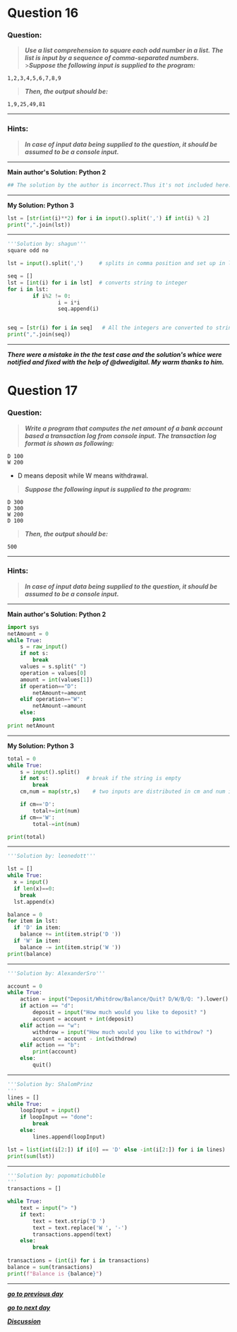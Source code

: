 # Question 16

### **Question:**

> **_Use a list comprehension to square each odd number in a list. The list is input by a sequence of comma-separated numbers._** >**_Suppose the following input is supplied to the program:_**

```
1,2,3,4,5,6,7,8,9
```

> **_Then, the output should be:_**

```
1,9,25,49,81
```

---

### Hints:

> **_In case of input data being supplied to the question, it should be assumed to be a console input._**

---

**Main author's Solution: Python 2**

```python
## The solution by the author is incorrect.Thus it's not included here.
```

---

**My Solution: Python 3**

```python
lst = [str(int(i)**2) for i in input().split(',') if int(i) % 2]
print(",".join(lst))
```

---

```python
'''Solution by: shagun'''
square odd no

lst = input().split(',')     # splits in comma position and set up in list

seq = []
lst = [int(i) for i in lst]  # converts string to integer
for i in lst:
        if i%2 != 0:
                i = i*i
                seq.append(i)


seq = [str(i) for i in seq]   # All the integers are converted to string to be able to apply join operation
print(",".join(seq))
```

---

**_There were a mistake in the the test case and the solution's whice were notified and fixed with the help of @dwedigital. My warm thanks to him._**

# Question 17

### **Question:**

> **_Write a program that computes the net amount of a bank account based a transaction log from console input. The transaction log format is shown as following:_**

```
D 100
W 200
```

- D means deposit while W means withdrawal.

> **_Suppose the following input is supplied to the program:_**

```
D 300
D 300
W 200
D 100
```

> **_Then, the output should be:_**

```
500
```

---

### Hints:

> **_In case of input data being supplied to the question, it should be assumed to be a console input._**

---

**Main author's Solution: Python 2**

```python
import sys
netAmount = 0
while True:
    s = raw_input()
    if not s:
        break
    values = s.split(" ")
    operation = values[0]
    amount = int(values[1])
    if operation=="D":
        netAmount+=amount
    elif operation=="W":
        netAmount-=amount
    else:
        pass
print netAmount
```

---

**My Solution: Python 3**

```python
total = 0
while True:
    s = input().split()
    if not s:            # break if the string is empty
        break
    cm,num = map(str,s)    # two inputs are distributed in cm and num in string data type

    if cm=='D':
        total+=int(num)
    if cm=='W':
        total-=int(num)

print(total)
```

---

```python
'''Solution by: leonedott'''

lst = []
while True:
  x = input()
  if len(x)==0:
    break
  lst.append(x)

balance = 0
for item in lst:
  if 'D' in item:
    balance += int(item.strip('D '))
  if 'W' in item:
    balance -= int(item.strip('W '))
print(balance)
```

---

```python
'''Solution by: AlexanderSro'''

account = 0
while True:
    action = input("Deposit/Whitdrow/Balance/Quit? D/W/B/Q: ").lower()
    if action == "d":
        deposit = input("How much would you like to deposit? ")
        account = account + int(deposit)
    elif action == "w":
        withdrow = input("How much would you like to withdrow? ")
        account = account - int(withdrow)
    elif action == "b":
        print(account)
    else:
        quit()
```

---

```python
'''Solution by: ShalomPrinz
'''
lines = []
while True:
	loopInput = input()
	if loopInput == "done":
		break
	else:
		lines.append(loopInput)

lst = list(int(i[2:]) if i[0] == 'D' else -int(i[2:]) for i in lines)
print(sum(lst))
```
---
```python
'''Solution by: popomaticbubble 
'''
transactions = []

while True:
    text = input("> ")
    if text:
    	text = text.strip('D ')
    	text = text.replace('W ', '-')
    	transactions.append(text)
    else: 
		break	
		
transactions = (int(i) for i in transactions)
balance = sum(transactions)
print(f"Balance is {balance}")
```
---

[**_go to previous day_**](https://github.com/darkprinx/100-plus-Python-programming-exercises-extended/blob/master/Status/Day%204.md "Day 4")

[**_go to next day_**](https://github.com/darkprinx/100-plus-Python-programming-exercises-extended/blob/master/Status/Day%206.md "Day 6")

[**_Discussion_**](https://github.com/darkprinx/100-plus-Python-programming-exercises-extended/issues/3)
